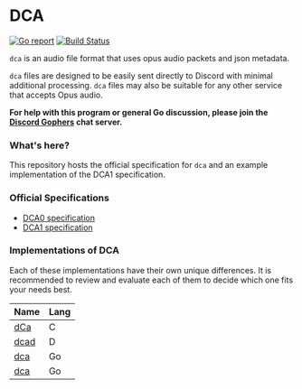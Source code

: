 # DCA
[![Go report]( http://goreportcard.com/badge/bwmarrin/dca)](http://goreportcard.com/report/bwmarrin/dca) [![Build Status](https://travis-ci.org/bwmarrin/dca.svg?branch=master)](https://travis-ci.org/bwmarrin/dca) 

`dca` is an audio file format that uses opus audio packets and json metadata.


`dca` files are designed to be easily sent directly to Discord with minimal 
additional processing. `dca` files may also be suitable for any other 
service that accepts Opus audio. 


**For help with this program or general Go discussion, please join the [Discord 
Gophers](https://discord.gg/0f1SbxBZjYq9jLBk) chat server.**


### What's here?

This repository hosts the official specification for `dca` and an example 
implementation of the DCA1 specification.

### Official Specifications
* [DCA0 specification](https://github.com/bwmarrin/dca/wiki/DCA0-specification)
* [DCA1 specification](https://github.com/bwmarrin/dca/wiki/DCA1-specification)


### Implementations of DCA

Each of these implementations have their own unique differences.  It is 
recommended to review and evaluate each of them to decide which one fits your
needs best.
 
| Name                                                       | Lang |
| ---------------------------------------------------------- | ---- |
| [dCa](https://github.com/uppfinnarn/dca)                   | C    |
| [dcad](https://github.com/b1naryth1ef/dcad)                | D    |
| [dca](https://github.com/jonas747/dca)                     | Go   |
| [dca](https://github.com/bwmarrin/dca/tree/master/cmd/dca) | Go   |
